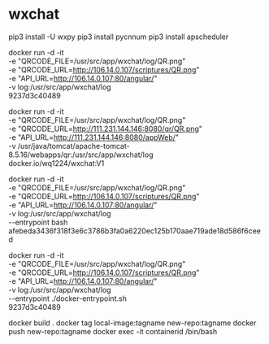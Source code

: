 # wxchat
pip3 install -U wxpy
pip3 install pycnnum
pip3 install apscheduler 

docker run -d -it  \
-e "QRCODE_FILE=/usr/src/app/wxchat/log/QR.png" \
-e "QRCODE_URL=http://106.14.0.107/scriptures/QR.png" \
-e "API_URL=http://106.14.0.107:80/angular/" \
-v log:/usr/src/app/wxchat/log \
9237d3c40489

docker run -d -it  \
-e "QRCODE_FILE=/usr/src/app/wxchat/log/QR.png" \
-e "QRCODE_URL=http://111.231.144.146:8080/qr/QR.png" \
-e "API_URL=http://111.231.144.146:8080/appWeb/" \
-v /usr/java/tomcat/apache-tomcat-8.5.16/webapps/qr:/usr/src/app/wxchat/log \
docker.io/wq1224/wxchat:V1


docker run -d -it  \
-e "QRCODE_FILE=/usr/src/app/wxchat/log/QR.png" \
-e "QRCODE_URL=http://106.14.0.107/scriptures/QR.png" \
-e "API_URL=http://106.14.0.107:80/angular/" \
-v log:/usr/src/app/wxchat/log \
--entrypoint bash \
afebeda3436f318f3e6c3786b3fa0a6220ec125b170aae719ade18d586f6ceed 


docker run -d -it  \
-e "QRCODE_FILE=/usr/src/app/wxchat/log/QR.png" \
-e "QRCODE_URL=http://106.14.0.107/scriptures/QR.png" \
-e "API_URL=http://106.14.0.107:80/angular/" \
-v log:/usr/src/app/wxchat/log \
--entrypoint ./docker-entrypoint.sh \
9237d3c40489

docker build .
docker tag local-image:tagname new-repo:tagname
docker push new-repo:tagname
docker exec -it containerid /bin/bash
